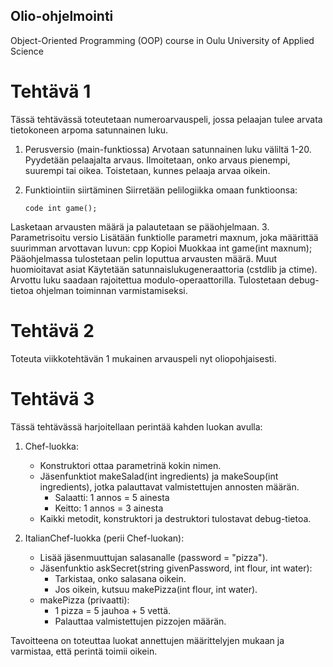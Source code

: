 ## Olio-ohjelmointi
Object-Oriented Programming (OOP) course in Oulu University of Applied Science

# Tehtävä 1

Tässä tehtävässä toteutetaan numeroarvauspeli, jossa pelaajan tulee arvata tietokoneen arpoma satunnainen luku.

1. Perusversio (main-funktiossa)
    Arvotaan satunnainen luku väliltä 1-20.
    Pyydetään pelaajalta arvaus.
    Ilmoitetaan, onko arvaus pienempi, suurempi tai oikea.
    Toistetaan, kunnes pelaaja arvaa oikein.

2. Funktiointiin siirtäminen
    Siirretään pelilogiikka omaan funktioonsa:

    `code int game();`

Lasketaan arvausten määrä ja palautetaan se pääohjelmaan.
3. Parametrisoitu versio
Lisätään funktiolle parametri maxnum, joka määrittää suurimman arvottavan luvun:
cpp
Kopioi
Muokkaa
int game(int maxnum);
Pääohjelmassa tulostetaan pelin loputtua arvausten määrä.
Muut huomioitavat asiat
Käytetään satunnaislukugeneraattoria (cstdlib ja ctime).
Arvottu luku saadaan rajoitettua modulo-operaattorilla.
Tulostetaan debug-tietoa ohjelman toiminnan varmistamiseksi.

# Tehtävä 2
Toteuta viikkotehtävän 1 mukainen arvauspeli nyt oliopohjaisesti. 


# Tehtävä 3
Tässä tehtävässä harjoitellaan perintää kahden luokan avulla:

1. Chef-luokka:
    - Konstruktori ottaa parametrinä kokin nimen.
    - Jäsenfunktiot makeSalad(int ingredients) ja makeSoup(int ingredients), jotka palauttavat valmistettujen annosten määrän.
        - Salaatti: 1 annos = 5 ainesta
        - Keitto: 1 annos = 3 ainesta
    - Kaikki metodit, konstruktori ja destruktori tulostavat debug-tietoa.

2. ItalianChef-luokka (perii Chef-luokan):
    - Lisää jäsenmuuttujan salasanalle (password = "pizza").
    - Jäsenfunktio askSecret(string givenPassword, int flour, int water):
        - Tarkistaa, onko salasana oikein.
        - Jos oikein, kutsuu makePizza(int flour, int water).
    - makePizza (privaatti):
        - 1 pizza = 5 jauhoa + 5 vettä.
        - Palauttaa valmistettujen pizzojen määrän.

Tavoitteena on toteuttaa luokat annettujen määrittelyjen mukaan ja varmistaa, että perintä toimii oikein.
